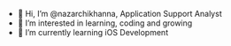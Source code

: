 - 👋 Hi, I’m @nazarchikhanna, Application Support Analyst
- 👀 I’m interested in learning, coding and growing
- 🌱 I’m currently learning iOS Development

<!---
nazarchikhanna/nazarchikhanna is a ✨ special ✨ repository because its `README.md` (this file) appears on your GitHub profile.
You can click the Preview link to take a look at your changes.
--->
